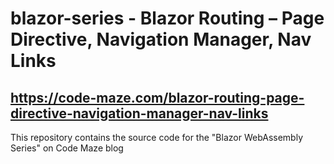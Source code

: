 # blazor-series - Blazor Routing – Page Directive, Navigation Manager, Nav Links
## https://code-maze.com/blazor-routing-page-directive-navigation-manager-nav-links
This repository contains the source code for the "Blazor WebAssembly Series" on Code Maze blog
